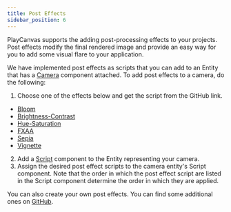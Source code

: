 ```yaml
---
title: Post Effects
sidebar_position: 6
---
```


PlayCanvas supports the adding post-processing effects to your projects. Post effects modify the final rendered image and provide an easy way for you to add some visual flare to your application.

We have implemented post effects as scripts that you can add to an Entity that has a [Camera][1] component attached. To add post effects to a camera, do the following:

1. Choose one of the effects below and get the script from the GitHub link.
  * [Bloom][3]
  * [Brightness-Contrast][4]
  * [Hue-Saturation][5]
  * [FXAA][6]
  * [Sepia][7]
  * [Vignette][8]
2. Add a [Script][9] component to the Entity representing your camera.
3. Assign the desired post effect scripts to the camera entity's Script component. Note that the order in which the post effect script are listed in the Script component determine the order in which they are applied.

You can also create your own post effects. You can find some additional ones on [GitHub][2].

[1]: /user-manual/packs/components/camera
[2]: https://github.com/playcanvas/engine/tree/main/scripts/posteffects
[3]: /user-manual/graphics/posteffects/bloom
[4]: /user-manual/graphics/posteffects/brightness_contrast
[5]: /user-manual/graphics/posteffects/hue_saturation
[6]: /user-manual/graphics/posteffects/fxaa
[7]: /user-manual/graphics/posteffects/sepia
[8]: /user-manual/graphics/posteffects/vignette
[9]: /user-manual/packs/components/script
